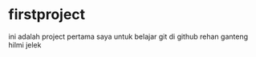 # firstproject
ini adalah project pertama saya untuk belajar git di github
rehan ganteng
hilmi jelek

